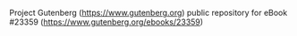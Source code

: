 Project Gutenberg (https://www.gutenberg.org) public repository for eBook #23359 (https://www.gutenberg.org/ebooks/23359)
